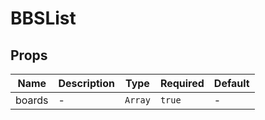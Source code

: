 # BBSList

## Props

<!-- @vuese:BBSList:props:start -->
|Name|Description|Type|Required|Default|
|---|---|---|---|---|
|boards|-|`Array`|`true`|-|

<!-- @vuese:BBSList:props:end -->


